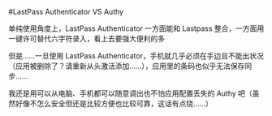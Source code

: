 #LastPass Authenticator VS Authy

单纯使用角度上，LastPass Authenticator 一方面能和 Lastpass 整合，一方面用一键许可替代六字符录入，看上去要强大便利的多

但是……一旦使用 LastPass Authenticator，手机就几乎必须在手边且不能出状况（应用被删除了？请重新从头激活添加……），应用里的条码也似乎无法保存同步……

我还是用可以从电脑、手机都可以随意调出也不怕应用配置丢失的 Authy 吧（虽然好像不怎么安全但还是比较方便也比较可靠，这话有点绕……）